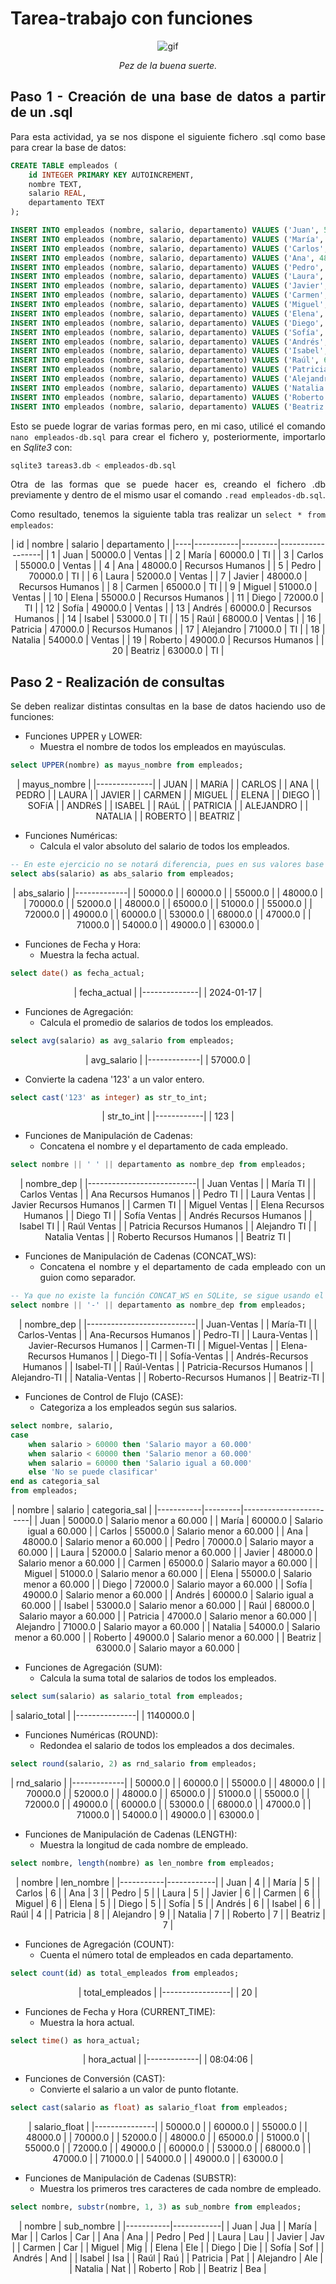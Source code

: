 # Tarea-trabajo con funciones


<div align=center>
    
![gif](https://www.gifmaniacos.es/wp-content/uploads/2019/04/peces-gif-gifmaniacos.es-15.gif)

*Pez de la buena suerte.*

</div>

<div align=justify>

## Paso 1 - Creación de una base de datos a partir de un .sql

Para esta actividad, ya se nos dispone el siguiente fichero .sql como base para crear la base de datos:

```sql
CREATE TABLE empleados (
    id INTEGER PRIMARY KEY AUTOINCREMENT,
    nombre TEXT,
    salario REAL,
    departamento TEXT
);

INSERT INTO empleados (nombre, salario, departamento) VALUES ('Juan', 50000, 'Ventas');
INSERT INTO empleados (nombre, salario, departamento) VALUES ('María', 60000, 'TI');
INSERT INTO empleados (nombre, salario, departamento) VALUES ('Carlos', 55000, 'Ventas');
INSERT INTO empleados (nombre, salario, departamento) VALUES ('Ana', 48000, 'Recursos Humanos');
INSERT INTO empleados (nombre, salario, departamento) VALUES ('Pedro', 70000, 'TI');
INSERT INTO empleados (nombre, salario, departamento) VALUES ('Laura', 52000, 'Ventas');
INSERT INTO empleados (nombre, salario, departamento) VALUES ('Javier', 48000, 'Recursos Humanos');
INSERT INTO empleados (nombre, salario, departamento) VALUES ('Carmen', 65000, 'TI');
INSERT INTO empleados (nombre, salario, departamento) VALUES ('Miguel', 51000, 'Ventas');
INSERT INTO empleados (nombre, salario, departamento) VALUES ('Elena', 55000, 'Recursos Humanos');
INSERT INTO empleados (nombre, salario, departamento) VALUES ('Diego', 72000, 'TI');
INSERT INTO empleados (nombre, salario, departamento) VALUES ('Sofía', 49000, 'Ventas');
INSERT INTO empleados (nombre, salario, departamento) VALUES ('Andrés', 60000, 'Recursos Humanos');
INSERT INTO empleados (nombre, salario, departamento) VALUES ('Isabel', 53000, 'TI');
INSERT INTO empleados (nombre, salario, departamento) VALUES ('Raúl', 68000, 'Ventas');
INSERT INTO empleados (nombre, salario, departamento) VALUES ('Patricia', 47000, 'Recursos Humanos');
INSERT INTO empleados (nombre, salario, departamento) VALUES ('Alejandro', 71000, 'TI');
INSERT INTO empleados (nombre, salario, departamento) VALUES ('Natalia', 54000, 'Ventas');
INSERT INTO empleados (nombre, salario, departamento) VALUES ('Roberto', 49000, 'Recursos Humanos');
INSERT INTO empleados (nombre, salario, departamento) VALUES ('Beatriz', 63000, 'TI');
```

Esto se puede lograr de varias formas pero, en mi caso, utilicé el comando `nano empleados-db.sql` para crear el fichero y, posteriormente, importarlo en *Sqlite3* con:

```sh
sqlite3 tareas3.db < empleados-db.sql
```

Otra de las formas que se puede hacer es, creando el fichero .db previamente y dentro de el mismo usar el comando `.read empleados-db.sql`.

Como resultado, tenemos la siguiente tabla tras realizar un `select * from empleados`:

<div align=center>
| id |  nombre   | salario |   departamento   |
|----|-----------|---------|------------------|
| 1  | Juan      | 50000.0 | Ventas           |
| 2  | María     | 60000.0 | TI               |
| 3  | Carlos    | 55000.0 | Ventas           |
| 4  | Ana       | 48000.0 | Recursos Humanos |
| 5  | Pedro     | 70000.0 | TI               |
| 6  | Laura     | 52000.0 | Ventas           |
| 7  | Javier    | 48000.0 | Recursos Humanos |
| 8  | Carmen    | 65000.0 | TI               |
| 9  | Miguel    | 51000.0 | Ventas           |
| 10 | Elena     | 55000.0 | Recursos Humanos |
| 11 | Diego     | 72000.0 | TI               |
| 12 | Sofía     | 49000.0 | Ventas           |
| 13 | Andrés    | 60000.0 | Recursos Humanos |
| 14 | Isabel    | 53000.0 | TI               |
| 15 | Raúl      | 68000.0 | Ventas           |
| 16 | Patricia  | 47000.0 | Recursos Humanos |
| 17 | Alejandro | 71000.0 | TI               |
| 18 | Natalia   | 54000.0 | Ventas           |
| 19 | Roberto   | 49000.0 | Recursos Humanos |
| 20 | Beatriz   | 63000.0 | TI               |
</div>

## Paso 2 - Realización de consultas

Se deben realizar distintas consultas en la base de datos haciendo uso de funciones:

- Funciones UPPER y LOWER:
  - Muestra el nombre de todos los empleados en mayúsculas.

```sql
select UPPER(nombre) as mayus_nombre from empleados;
```
<div align=center>
| mayus_nombre |
|--------------|
| JUAN         |
| MARíA        |
| CARLOS       |
| ANA          |
| PEDRO        |
| LAURA        |
| JAVIER       |
| CARMEN       |
| MIGUEL       |
| ELENA        |
| DIEGO        |
| SOFíA        |
| ANDRéS       |
| ISABEL       |
| RAúL         |
| PATRICIA     |
| ALEJANDRO    |
| NATALIA      |
| ROBERTO      |
| BEATRIZ      |
</div>

- Funciones Numéricas:
  - Calcula el valor absoluto del salario de todos los empleados.

```sql
-- En este ejercicio no se notará diferencia, pues en sus valores base no existe ninguno que sea negativo.
select abs(salario) as abs_salario from empleados;
```
<div align=center>
| abs_salario |
|-------------|
| 50000.0     |
| 60000.0     |
| 55000.0     |
| 48000.0     |
| 70000.0     |
| 52000.0     |
| 48000.0     |
| 65000.0     |
| 51000.0     |
| 55000.0     |
| 72000.0     |
| 49000.0     |
| 60000.0     |
| 53000.0     |
| 68000.0     |
| 47000.0     |
| 71000.0     |
| 54000.0     |
| 49000.0     |
| 63000.0     |
</div>

- Funciones de Fecha y Hora:
  - Muestra la fecha actual.

```sql
select date() as fecha_actual;
```
<div align=center>
| fecha_actual |
|--------------|
| 2024-01-17   |
</div>

- Funciones de Agregación:
  - Calcula el promedio de salarios de todos los empleados.

```sql
select avg(salario) as avg_salario from empleados;
```
<div align=center>
| avg_salario |
|-------------|
| 57000.0     |
</div>

  - Convierte la cadena '123' a un valor entero.

```sql
select cast('123' as integer) as str_to_int;
```
<div align=center>
| str_to_int |
|------------|
| 123        |
</div>

- Funciones de Manipulación de Cadenas:
  - Concatena el nombre y el departamento de cada empleado.

```sql
select nombre || ' ' || departamento as nombre_dep from empleados;
```
<div align=center>
|        nombre_dep         |
|---------------------------|
| Juan Ventas               |
| María TI                  |
| Carlos Ventas             |
| Ana Recursos Humanos      |
| Pedro TI                  |
| Laura Ventas              |
| Javier Recursos Humanos   |
| Carmen TI                 |
| Miguel Ventas             |
| Elena Recursos Humanos    |
| Diego TI                  |
| Sofía Ventas              |
| Andrés Recursos Humanos   |
| Isabel TI                 |
| Raúl Ventas               |
| Patricia Recursos Humanos |
| Alejandro TI              |
| Natalia Ventas            |
| Roberto Recursos Humanos  |
| Beatriz TI                |
</div>

- Funciones de Manipulación de Cadenas (CONCAT_WS):
  - Concatena el nombre y el departamento de cada empleado con un guion como separador.

```sql
-- Ya que no existe la función CONCAT_WS en SQLite, se sigue usando el método de ||
select nombre || '-' || departamento as nombre_dep from empleados;
```
<div align=center>
|        nombre_dep         |
|---------------------------|
| Juan-Ventas               |
| María-TI                  |
| Carlos-Ventas             |
| Ana-Recursos Humanos      |
| Pedro-TI                  |
| Laura-Ventas              |
| Javier-Recursos Humanos   |
| Carmen-TI                 |
| Miguel-Ventas             |
| Elena-Recursos Humanos    |
| Diego-TI                  |
| Sofía-Ventas              |
| Andrés-Recursos Humanos   |
| Isabel-TI                 |
| Raúl-Ventas               |
| Patricia-Recursos Humanos |
| Alejandro-TI              |
| Natalia-Ventas            |
| Roberto-Recursos Humanos  |
| Beatriz-TI                |
</div>

- Funciones de Control de Flujo (CASE):
  - Categoriza a los empleados según sus salarios.

```sql
select nombre, salario,
case
    when salario > 60000 then 'Salario mayor a 60.000'
    when salario < 60000 then 'Salario menor a 60.000'
    when salario = 60000 then 'Salario igual a 60.000'
    else 'No se puede clasificar'
end as categoria_sal
from empleados;
```
<div align=center>
|  nombre   | salario |     categoria_sal      |
|-----------|---------|------------------------|
| Juan      | 50000.0 | Salario menor a 60.000 |
| María     | 60000.0 | Salario igual a 60.000 |
| Carlos    | 55000.0 | Salario menor a 60.000 |
| Ana       | 48000.0 | Salario menor a 60.000 |
| Pedro     | 70000.0 | Salario mayor a 60.000 |
| Laura     | 52000.0 | Salario menor a 60.000 |
| Javier    | 48000.0 | Salario menor a 60.000 |
| Carmen    | 65000.0 | Salario mayor a 60.000 |
| Miguel    | 51000.0 | Salario menor a 60.000 |
| Elena     | 55000.0 | Salario menor a 60.000 |
| Diego     | 72000.0 | Salario mayor a 60.000 |
| Sofía     | 49000.0 | Salario menor a 60.000 |
| Andrés    | 60000.0 | Salario igual a 60.000 |
| Isabel    | 53000.0 | Salario menor a 60.000 |
| Raúl      | 68000.0 | Salario mayor a 60.000 |
| Patricia  | 47000.0 | Salario menor a 60.000 |
| Alejandro | 71000.0 | Salario mayor a 60.000 |
| Natalia   | 54000.0 | Salario menor a 60.000 |
| Roberto   | 49000.0 | Salario menor a 60.000 |
| Beatriz   | 63000.0 | Salario mayor a 60.000 |
</div>

- Funciones de Agregación (SUM):
  - Calcula la suma total de salarios de todos los empleados.

```sql
select sum(salario) as salario_total from empleados;
```
<div aling=center>
| salario_total |
|---------------|
| 1140000.0     |
</div>

- Funciones Numéricas (ROUND):
  - Redondea el salario de todos los empleados a dos decimales.

```sql
select round(salario, 2) as rnd_salario from empleados;
```
<div align=center>
| rnd_salario |
|-------------|
| 50000.0     |
| 60000.0     |
| 55000.0     |
| 48000.0     |
| 70000.0     |
| 52000.0     |
| 48000.0     |
| 65000.0     |
| 51000.0     |
| 55000.0     |
| 72000.0     |
| 49000.0     |
| 60000.0     |
| 53000.0     |
| 68000.0     |
| 47000.0     |
| 71000.0     |
| 54000.0     |
| 49000.0     |
| 63000.0     |
</div>

- Funciones de Manipulación de Cadenas (LENGTH):
  - Muestra la longitud de cada nombre de empleado.

```sql
select nombre, length(nombre) as len_nombre from empleados;
```
<div align=center>
|  nombre   | len_nombre |
|-----------|------------|
| Juan      | 4          |
| María     | 5          |
| Carlos    | 6          |
| Ana       | 3          |
| Pedro     | 5          |
| Laura     | 5          |
| Javier    | 6          |
| Carmen    | 6          |
| Miguel    | 6          |
| Elena     | 5          |
| Diego     | 5          |
| Sofía     | 5          |
| Andrés    | 6          |
| Isabel    | 6          |
| Raúl      | 4          |
| Patricia  | 8          |
| Alejandro | 9          |
| Natalia   | 7          |
| Roberto   | 7          |
| Beatriz   | 7          |
</div>

- Funciones de Agregación (COUNT):
  - Cuenta el número total de empleados en cada departamento.

```sql
select count(id) as total_empleados from empleados;
```
<div align=center>
| total_empleados |
|-----------------|
| 20              |
</div>

- Funciones de Fecha y Hora (CURRENT_TIME):
  - Muestra la hora actual.

```sql
select time() as hora_actual;
```
<div align=center>
| hora_actual |
|-------------|
| 08:04:06    |
</div>

- Funciones de Conversión (CAST):
  - Convierte el salario a un valor de punto flotante.

```sql
select cast(salario as float) as salario_float from empleados;
```
<div align=center>
| salario_float |
|---------------|
| 50000.0       |
| 60000.0       |
| 55000.0       |
| 48000.0       |
| 70000.0       |
| 52000.0       |
| 48000.0       |
| 65000.0       |
| 51000.0       |
| 55000.0       |
| 72000.0       |
| 49000.0       |
| 60000.0       |
| 53000.0       |
| 68000.0       |
| 47000.0       |
| 71000.0       |
| 54000.0       |
| 49000.0       |
| 63000.0       |
</div>

- Funciones de Manipulación de Cadenas (SUBSTR):
  - Muestra los primeros tres caracteres de cada nombre de empleado.

```sql
select nombre, substr(nombre, 1, 3) as sub_nombre from empleados;
```
<div align=center>
|  nombre   | sub_nombre |
|-----------|------------|
| Juan      | Jua        |
| María     | Mar        |
| Carlos    | Car        |
| Ana       | Ana        |
| Pedro     | Ped        |
| Laura     | Lau        |
| Javier    | Jav        |
| Carmen    | Car        |
| Miguel    | Mig        |
| Elena     | Ele        |
| Diego     | Die        |
| Sofía     | Sof        |
| Andrés    | And        |
| Isabel    | Isa        |
| Raúl      | Raú        |
| Patricia  | Pat        |
| Alejandro | Ale        |
| Natalia   | Nat        |
| Roberto   | Rob        |
| Beatriz   | Bea        |
</div>

</div>